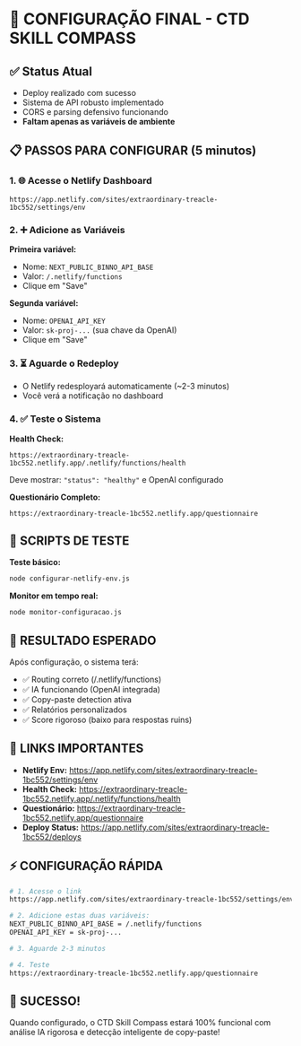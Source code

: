 # 🚀 CONFIGURAÇÃO FINAL - CTD SKILL COMPASS

## ✅ Status Atual
- Deploy realizado com sucesso
- Sistema de API robusto implementado  
- CORS e parsing defensivo funcionando
- **Faltam apenas as variáveis de ambiente**

## 📋 PASSOS PARA CONFIGURAR (5 minutos)

### 1. 🌐 Acesse o Netlify Dashboard
```
https://app.netlify.com/sites/extraordinary-treacle-1bc552/settings/env
```

### 2. ➕ Adicione as Variáveis

**Primeira variável:**
- Nome: `NEXT_PUBLIC_BINNO_API_BASE`
- Valor: `/.netlify/functions`
- Clique em "Save"

**Segunda variável:**
- Nome: `OPENAI_API_KEY`  
- Valor: `sk-proj-...` (sua chave da OpenAI)
- Clique em "Save"

### 3. ⏳ Aguarde o Redeploy
- O Netlify redesployará automaticamente (~2-3 minutos)
- Você verá a notificação no dashboard

### 4. ✅ Teste o Sistema

**Health Check:**
```
https://extraordinary-treacle-1bc552.netlify.app/.netlify/functions/health
```
Deve mostrar: `"status": "healthy"` e OpenAI configurado

**Questionário Completo:**
```
https://extraordinary-treacle-1bc552.netlify.app/questionnaire
```

## 🧪 SCRIPTS DE TESTE

**Teste básico:**
```bash
node configurar-netlify-env.js
```

**Monitor em tempo real:**
```bash
node monitor-configuracao.js
```

## 🎯 RESULTADO ESPERADO

Após configuração, o sistema terá:
- ✅ Routing correto (/.netlify/functions)
- ✅ IA funcionando (OpenAI integrada)
- ✅ Copy-paste detection ativa
- ✅ Relatórios personalizados
- ✅ Score rigoroso (baixo para respostas ruins)

## 🔗 LINKS IMPORTANTES

- **Netlify Env:** https://app.netlify.com/sites/extraordinary-treacle-1bc552/settings/env
- **Health Check:** https://extraordinary-treacle-1bc552.netlify.app/.netlify/functions/health  
- **Questionário:** https://extraordinary-treacle-1bc552.netlify.app/questionnaire
- **Deploy Status:** https://app.netlify.com/sites/extraordinary-treacle-1bc552/deploys

## ⚡ CONFIGURAÇÃO RÁPIDA

```bash
# 1. Acesse o link
https://app.netlify.com/sites/extraordinary-treacle-1bc552/settings/env

# 2. Adicione estas duas variáveis:
NEXT_PUBLIC_BINNO_API_BASE = /.netlify/functions
OPENAI_API_KEY = sk-proj-...

# 3. Aguarde 2-3 minutos

# 4. Teste
https://extraordinary-treacle-1bc552.netlify.app/questionnaire
```

## 🎉 SUCESSO!
Quando configurado, o CTD Skill Compass estará 100% funcional com análise IA rigorosa e detecção inteligente de copy-paste!